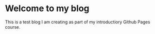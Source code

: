 # Welcome to my blog

This is a test blog I am creating as part of my introductiory Github Pages course.

